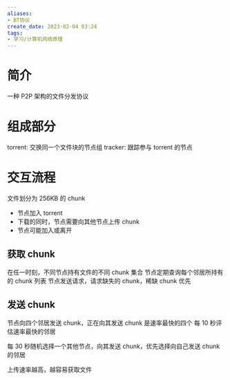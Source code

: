 ```yaml
---
aliases:
- BT协议
create_date: 2023-02-04 03:24
tags:
- 学习/计算机网络原理
---
```


# 简介

一种 P2P 架构的文件分发协议

# 组成部分

torrent: 交换同一个文件块的节点组
tracker: 跟踪参与 torrent 的节点

# 交互流程

文件划分为 256KB 的 chunk

- 节点加入 torrent
- 下载的同时，节点需要向其他节点上传 chunk
- 节点可能加入或离开

## 获取 chunk

在任一时刻，不同节点持有文件的不同 chunk 集合
节点定期查询每个邻居所持有的 chunk 列表
节点发送请求，请求缺失的 chunk，稀缺 chunk 优先

## 发送 chunk

节点向四个邻居发送 chunk，正在向其发送 chunk 是速率最快的四个
每 10 秒评估速率最快的邻居

每 30 秒随机选择一个其他节点，向其发送 chunk，优先选择向自己发送 chunk 的邻居

上传速率越高，越容易获取文件
